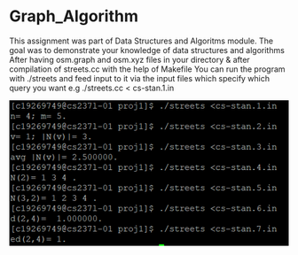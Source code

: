 # Graph_Algorithm
This assignment was part of Data Structures and Algoritms module.
The goal was to demonstrate your knowledge of data structures and algorithms
After having osm.graph and osm.xyz files in your directory & after compilation of streets.cc with the help of Makefile
You can run the program with ./streets and feed input to it via the input files which specify which query you want 
e.g  ./streets.cc < cs-stan.1.in

![Graph](https://github.com/OliverNagy10/Graph_Algorithm/blob/main/sample_data/Graphs.png)
